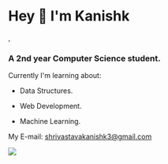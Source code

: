 <h1>Hey 👋 I'm Kanishk</h1>, <h3>A 2nd year Computer Science student.</h3>


Currently I'm learning about:

* Data Structures.

* Web Development.

* Machine Learning.




My E-mail: shrivastavakanishk3@gmail.com




![](https://komarev.com/ghpvc/?username=knixk&color=blueviolet)
